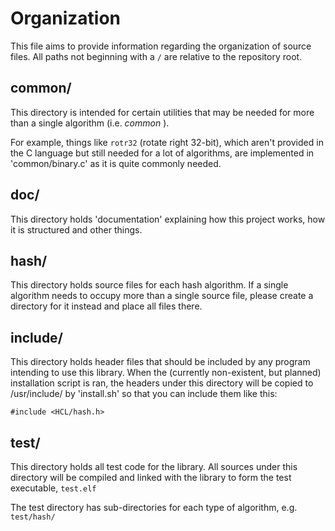 # Organization

This file aims to provide information regarding the organization of source files.
All paths not beginning with a `/` are relative to the repository root.

## common/

This directory is intended for certain utilities that may be needed for more
than a single algorithm (i.e. *common* ).

For example, things like `rotr32` (rotate right 32-bit), which aren't provided
in the C language but still needed for a lot of algorithms, are implemented in
'common/binary.c' as it is quite commonly needed.

## doc/

This directory holds 'documentation' explaining how this project works, how it is
structured and other things.

## hash/

This directory holds source files for each hash algorithm. If a single algorithm
needs to occupy more than a single source file, please create a directory for it
instead and place all files there.

## include/

This directory holds header files that should be included by any program intending
to use this library. When the (currently non-existent, but planned) installation
script is ran, the headers under this directory will be copied to /usr/include/
by 'install.sh' so that you can include them like this:

`#include <HCL/hash.h>`

## test/

This directory holds all test code for the library. All sources under this
directory will be compiled and linked with the library to form the test
executable, `test.elf`

The test directory has sub-directories for each type of algorithm, e.g.
`test/hash/`
